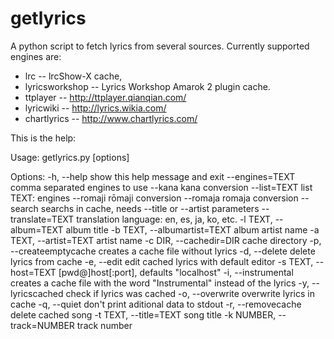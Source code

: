 getlyrics
=========

A python script to fetch lyrics from several sources. Currently supported engines are:
- lrc             -- lrcShow-X cache, 
- lyricsworkshop  -- Lyrics Workshop Amarok 2 plugin cache.
- ttplayer        -- http://ttplayer.qianqian.com/
- lyricwiki       -- http://lyrics.wikia.com/
- chartlyrics     -- http://www.chartlyrics.com/


This is the help:

Usage: getlyrics.py [options]

Options:
  -h, --help            show this help message and exit
  --engines=TEXT        comma separated engines to use
  --kana                kana conversion
  --list=TEXT           list TEXT: engines
  --romaji              rōmaji conversion
  --romaja              romaja conversion
  --search              searchs in cache, needs --title or --artist parameters
  --translate=TEXT      translation language: en, es, ja, ko, etc.
  -l TEXT, --album=TEXT
                        album title
  -b TEXT, --albumartist=TEXT
                        album artist name
  -a TEXT, --artist=TEXT
                        artist name
  -c DIR, --cachedir=DIR
                        cache directory
  -p, --createemptycache
                        creates a cache file without lyrics
  -d, --delete          delete lyrics from cache
  -e, --edit            edit cached lyrics with default editor
  -s TEXT, --host=TEXT  [pwd@]host[:port], defaults "localhost"
  -i, --instrumental    creates a cache file with the word "Instrumental" instead of the lyrics
  -y, --lyricscached    check if lyrics was cached
  -o, --overwrite       overwrite lyrics in cache
  -q, --quiet           don't print aditional data to stdout
  -r, --removecache     delete cached song
  -t TEXT, --title=TEXT
                        song title
  -k NUMBER, --track=NUMBER
                        track number
